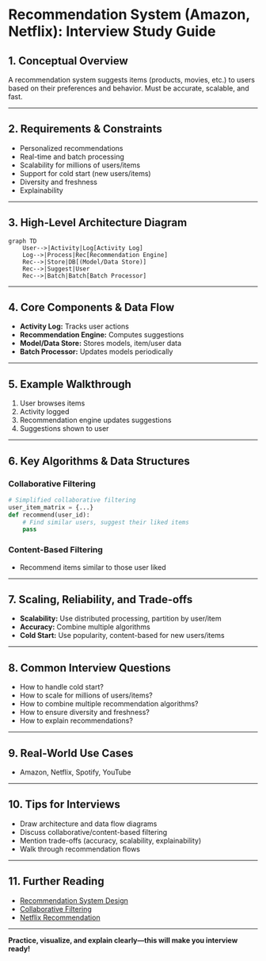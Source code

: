 # Recommendation System (Amazon, Netflix): Interview Study Guide

## 1. Conceptual Overview
A recommendation system suggests items (products, movies, etc.) to users based on their preferences and behavior. Must be accurate, scalable, and fast.

---

## 2. Requirements & Constraints
- Personalized recommendations
- Real-time and batch processing
- Scalability for millions of users/items
- Support for cold start (new users/items)
- Diversity and freshness
- Explainability

---

## 3. High-Level Architecture Diagram
```mermaid
graph TD
    User-->|Activity|Log[Activity Log]
    Log-->|Process|Rec[Recommendation Engine]
    Rec-->|Store|DB[(Model/Data Store)]
    Rec-->|Suggest|User
    Rec-->|Batch|Batch[Batch Processor]
```


---

## 4. Core Components & Data Flow
- **Activity Log:** Tracks user actions
- **Recommendation Engine:** Computes suggestions
- **Model/Data Store:** Stores models, item/user data
- **Batch Processor:** Updates models periodically

---

## 5. Example Walkthrough
1. User browses items
2. Activity logged
3. Recommendation engine updates suggestions
4. Suggestions shown to user

---

## 6. Key Algorithms & Data Structures
### Collaborative Filtering
```python
# Simplified collaborative filtering
user_item_matrix = {...}
def recommend(user_id):
    # Find similar users, suggest their liked items
    pass
```

### Content-Based Filtering
- Recommend items similar to those user liked

---

## 7. Scaling, Reliability, and Trade-offs
- **Scalability:** Use distributed processing, partition by user/item
- **Accuracy:** Combine multiple algorithms
- **Cold Start:** Use popularity, content-based for new users/items

---

## 8. Common Interview Questions
- How to handle cold start?
- How to scale for millions of users/items?
- How to combine multiple recommendation algorithms?
- How to ensure diversity and freshness?
- How to explain recommendations?

---

## 9. Real-World Use Cases
- Amazon, Netflix, Spotify, YouTube

---

## 10. Tips for Interviews
- Draw architecture and data flow diagrams
- Discuss collaborative/content-based filtering
- Mention trade-offs (accuracy, scalability, explainability)
- Walk through recommendation flows

---

## 11. Further Reading
- [Recommendation System Design](https://www.geeksforgeeks.org/system-design/how-to-design-a-recommendation-system/)
- [Collaborative Filtering](https://en.wikipedia.org/wiki/Collaborative_filtering)
- [Netflix Recommendation](https://netflixtechblog.com/)

---

**Practice, visualize, and explain clearly—this will make you interview ready!**
